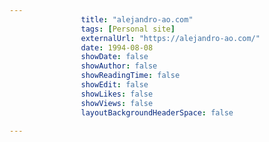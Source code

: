 ---
                title: "alejandro-ao.com"
                tags: [Personal site]
                externalUrl: "https://alejandro-ao.com/"
                date: 1994-08-08
                showDate: false
                showAuthor: false
                showReadingTime: false
                showEdit: false
                showLikes: false
                showViews: false
                layoutBackgroundHeaderSpace: false
                ---
